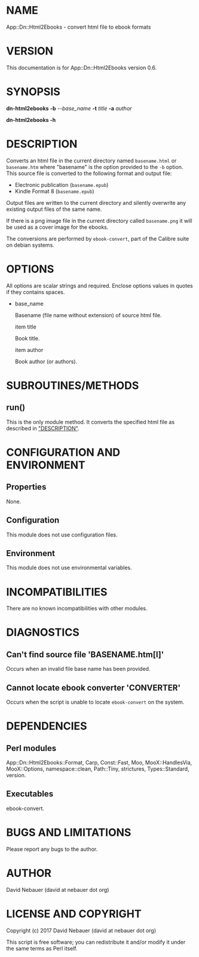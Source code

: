# NAME

App::Dn::Html2Ebooks - convert html file to ebook formats

# VERSION

This documentation is for App::Dn::Html2Ebooks version 0.6.

# SYNOPSIS

**dn-html2ebooks** **-b** _--base\_name_ **-t** _title_ **-a** _author_

**dn-html2ebooks -h**

# DESCRIPTION

Converts an html file in the current directory named `basename.html` or
`basename.htm` where "basename" is the option provided to the `-b` option.
This source file is converted to the following format and output file:

- Electronic publication (`basename.epub`)
- Kindle Format 8 (`basename.epub`)

Output files are written to the current directory and silently overwrite any
existing output files of the same name.

If there is a png image file in the current directory called `basename.png` it
will be used as a cover image for the ebooks.

The conversions are performed by `ebook-convert`, part of the Calibre suite on
debian systems.

# OPTIONS

All options are scalar strings and required.
Enclose options values in quotes if they contains spaces.

- base\_name

    Basename (file name without extension) of source html file.

    item title

    Book title.

    item author

    Book author (or authors).

# SUBROUTINES/METHODS

## run()

This is the only module method. It converts the specified html file as
described in ["DESCRIPTION"](#description).

# CONFIGURATION AND ENVIRONMENT

## Properties

None.

## Configuration

This module does not use configuration files.

## Environment

This module does not use environmental variables.

# INCOMPATIBILITIES

There are no known incompatibilities with other modules.

# DIAGNOSTICS

## Can't find source file 'BASENAME.htm\[l\]'

Occurs when an invalid file base name has been provided.

## Cannot locate ebook converter 'CONVERTER'

Occurs when the script is unable to locate `ebook-convert` on the system.

# DEPENDENCIES

## Perl modules

App::Dn::Html2Ebooks::Format, Carp, Const::Fast, Moo, MooX::HandlesVia,
MooX::Options, namespace::clean, Path::Tiny, strictures, Types::Standard,
version.

## Executables

ebook-convert.

# BUGS AND LIMITATIONS

Please report any bugs to the author.

# AUTHOR

David Nebauer (david at nebauer dot org)

# LICENSE AND COPYRIGHT

Copyright (c) 2017 David Nebauer (david at nebauer dot org)

This script is free software; you can redistribute it and/or modify it under
the same terms as Perl itself.
